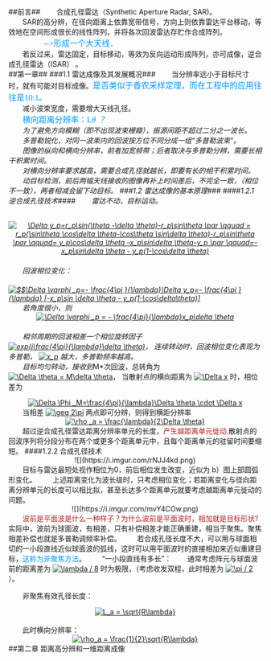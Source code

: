 ##前言##
　　合成孔径雷达（Synthetic Aperture Radar, SAR)。  
　　SAR的高分辨，在径向距离上依靠宽带信号，方向上则依靠雷达平台移动，等效地在空间形成很长的线性阵列，并将各次回波雷达存贮作合成阵列。              　　　　　<font color=#0099ff size=3 face="宋体">-->形成一个大天线．</font>  
　　若反过来，雷达固定，目标移动，等效为反向运动形成阵列，亦可成像，逆合成孔径雷达（ISAR）
。  
##第一章##
###1.1 雷达成像及其发展概况###
　　当分辨率远小于目标尺寸时，就有可能对目标成像。<font color=#0099ff size=3 face="宋体">是否类似于香农采样定理，而在工程中的应用往往是10:1。</font>  
　　减小波束宽度，需要增大天线孔径。  
　　<font color=#0099ff size=3 face="宋体">横向距离分辨率：L*θ ？</font>   
　　为了避免方向模糊（即不出现波束栅瓣），振源间距不超过二分之一波长。  
　　多普勒锐化，对同一波束内的回波按方位不同分成一组“多普勒波束”。  
　　图像的纵向和横向分辨率，前者加宽频带；后者取决与多普勒分辨，需要长相干积累时间。  
　　对横向分辨率要求越高，需要合成孔径就越长，即要有长的相干积累时间。  
　　动目标检测，前后两幅天线接收的图像再补上时间差后，不完全一致，（相位不一致），两者相减会留下动目标。
###1.2 雷达成像的基本原理###
####1.2.1 逆合成孔径技术####
　　雷达不动，目标运动。<center>  
<a href="http://www.codecogs.com/eqnedit.php?latex=\Delta&space;y_p=r_p\sin(\theta&space;-\delta&space;\theta)-r_p\sin\theta&space;\par&space;\qquad&space;=&space;r_p(\sin\theta&space;\cos\delta&space;\theta-\cos\theta&space;\sin\delta&space;\theta)-r_p\sin\theta&space;\par&space;\qquad=&space;y_p\cos\delta&space;\theta&space;-x_p\sin\delta&space;\theta-y_p&space;\par&space;\qquad=-x_p\sin\delta&space;\theta&space;-&space;y_p(1-\cos\delta&space;\theta)" target="_blank"><img src="http://latex.codecogs.com/gif.latex?\Delta&space;y_p=r_p\sin(\theta&space;-\delta&space;\theta)-r_p\sin\theta&space;\par&space;\qquad&space;=&space;r_p(\sin\theta&space;\cos\delta&space;\theta-\cos\theta&space;\sin\delta&space;\theta)-r_p\sin\theta&space;\par&space;\qquad=&space;y_p\cos\delta&space;\theta&space;-x_p\sin\delta&space;\theta-y_p&space;\par&space;\qquad=-x_p\sin\delta&space;\theta&space;-&space;y_p(1-\cos\delta&space;\theta)" title="\Delta y_p=r_p\sin(\theta -\delta \theta)-r_p\sin\theta \par \qquad = r_p(\sin\theta \cos\delta \theta-\cos\theta \sin\delta \theta)-r_p\sin\theta \par \qquad= y_p\cos\delta \theta -x_p\sin\delta \theta-y_p \par \qquad=-x_p\sin\delta \theta - y_p(1-\cos\delta \theta)" /></a>  
　　</center>　　回波相位变化：  
　　<a href="http://www.codecogs.com/eqnedit.php?latex=\Delta&space;\varphi&space;_p=-&space;\frac{4\pi&space;}{\lambda}\Delta&space;y_p=-&space;\frac{4\pi&space;}{\lambda}&space;[-x_p\sin&space;\delta&space;\theta&space;-&space;y_p(1-\cos\delta\theta)]$$" target="_blank"><img src="http://latex.codecogs.com/gif.latex?$$\Delta&space;\varphi&space;_p=-&space;\frac{4\pi&space;}{\lambda}\Delta&space;y_p=-&space;\frac{4\pi&space;}{\lambda}&space;[-x_p\sin&space;\delta&space;\theta&space;-&space;y_p(1-\cos\delta\theta)]$$" title="$$\Delta \varphi _p=- \frac{4\pi }{\lambda}\Delta y_p=- \frac{4\pi }{\lambda} [-x_p\sin \delta \theta - y_p(1-\cos\delta\theta)]" /></a>  
　　若角度很小，则  <center>
<a href="http://www.codecogs.com/eqnedit.php?latex=\Delta&space;\varphi&space;_p&space;=&space;-&space;\frac{4\pi}{\lambda}x_p\delta&space;\theta" target="_blank"><img src="http://latex.codecogs.com/gif.latex?\Delta&space;\varphi&space;_p&space;=&space;-&space;\frac{4\pi}{\lambda}x_p\delta&space;\theta" title="\Delta \varphi _p = - \frac{4\pi}{\lambda}x_p\delta \theta" /></a>  
　　</center>　　相邻周期的回波相差一个相位旋转因子
<a href="http://www.codecogs.com/eqnedit.php?latex=exp(j\frac{4\pi}{\lambda}\delta&space;\theta)" target="_blank"><img src="http://latex.codecogs.com/gif.latex?exp(j\frac{4\pi}{\lambda}\delta&space;\theta)" title="exp(j\frac{4\pi}{\lambda}\delta \theta)" /></a>，
连续转动时，回波相位变化表现为多普勒，
<a href="http://www.codecogs.com/eqnedit.php?latex=x_p" target="_blank"><img src="http://latex.codecogs.com/gif.latex?x_p" title="x_p" /></a>
越大，多普勒频率越高。  
　　目标均匀转动，接收到*M*次回波，总转角为
<a href="http://www.codecogs.com/eqnedit.php?latex=\Delta&space;\theta&space;=&space;M\delta&space;\theta" target="_blank"><img src="http://latex.codecogs.com/gif.latex?\Delta&space;\theta&space;=&space;M\delta&space;\theta" title="\Delta \theta = M\delta \theta" /></a>，
当散射点的横向距离为
<a href="http://www.codecogs.com/eqnedit.php?latex=\Delta&space;x" target="_blank"><img src="http://latex.codecogs.com/gif.latex?\Delta&space;x" title="\Delta x" /></a>
时，相位差为  
<center> <a href="http://www.codecogs.com/eqnedit.php?latex=\Delta&space;\Phi&space;_M=\frac{4\pi}{\lambda}\Delta&space;\theta&space;\cdot&space;\Delta&space;x" target="_blank"><img src="http://latex.codecogs.com/gif.latex?\Delta&space;\Phi&space;_M=\frac{4\pi}{\lambda}\Delta&space;\theta&space;\cdot&space;\Delta&space;x" title="\Delta \Phi _M=\frac{4\pi}{\lambda}\Delta \theta \cdot \Delta x" /></a>  </center>  
　　当相差
<a href="http://www.codecogs.com/eqnedit.php?latex=\geq&space;2\pi" target="_blank"><img src="http://latex.codecogs.com/gif.latex?\geq&space;2\pi" title="\geq 2\pi" /></a>
两点即可分辨，则得到横距分辨率  
<center> <a href="http://www.codecogs.com/eqnedit.php?latex=\rho&space;_a&space;=&space;\frac{\lambda}{2\Delta&space;\theta}" target="_blank"><img src="http://latex.codecogs.com/gif.latex?\rho&space;_a&space;=&space;\frac{\lambda}{2\Delta&space;\theta}" title="\rho _a = \frac{\lambda}{2\Delta \theta}" /></a>  </center>  
　　超过逆合成孔径雷达距离分辨率单元的长度，<font color=#B22222>产生越距离单元徙动</font>.散射点的回波序列将分段分布在两个或更多个距离单元中，且每个距离单元的驻留时间要缩短。
####1.2.2 合成孔径技术
<center> ![](https://i.imgur.com/rNJJ4kd.png)</center>  
　　目标与雷达最短处视作相位为0，前后相位发生改变，近似为 b）图上部圆弧形变化。  
　　上述距离变化为波长级时，只考虑相位变化；若距离变化与径向距离分辨单元的长度可以相比拟，甚至长达多个距离单元就要考虑越距离单元徙动的问题。  
<center>![](https://i.imgur.com/mvY4COw.png)</center>  
　　<font color=#B22222>波前是平面波是什么一种样子？为什么波前是平面波时，相加就是目标形状?</font> 实际中，波前为球面波，有相差，只有补偿相差才能正确重建，相当于聚焦。聚焦相差补偿也就是多普勒调频率补偿。  
　　若合成孔径长度不大，可以用与球面相切的一小段直线近似球面波的弧线，这时可以用平面波时的直接相加来近似重建目标，<font color=#0099FF>这称为非聚焦方法</font>。  
　　“一小段直线有多长”：  
　　通常考虑阵元与球面波前的距离差为
<a href="http://www.codecogs.com/eqnedit.php?latex=\lambda&space;/&space;8" target="_blank"><img src="http://latex.codecogs.com/gif.latex?\lambda&space;/&space;8" title="\lambda / 8" /></a>
时为极限，（考虑收发双程，此时相差为
<a href="http://www.codecogs.com/eqnedit.php?latex=\pi&space;/&space;2" target="_blank"><img src="http://latex.codecogs.com/gif.latex?\pi&space;/&space;2" title="\pi / 2" /></a>
）。  

　　非聚焦有效孔径长度：<center><a href="http://www.codecogs.com/eqnedit.php?latex=L_a&space;=&space;\sqrt{R\lambda}" target="_blank"><img src="http://latex.codecogs.com/gif.latex?L_a&space;=&space;\sqrt{R\lambda}" title="L_a = \sqrt{R\lambda}" /></a> </center>  
　　此时横向分辨率：<center><a href="http://www.codecogs.com/eqnedit.php?latex=\rho_a&space;=&space;\frac{1}{2}\sqrt{R\lambda}" target="_blank"><img src="http://latex.codecogs.com/gif.latex?\rho_a&space;=&space;\frac{1}{2}\sqrt{R\lambda}" title="\rho_a = \frac{1}{2}\sqrt{R\lambda}" /></a></center>
##第二章 距离高分辨和一维距离成像